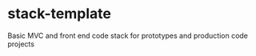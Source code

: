 stack-template
==============

Basic MVC and front end code stack for prototypes and production code projects
